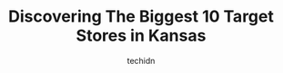 ---
layout: ampstory
image: https://i0.wp.com/www.depkes.org/wp-content/uploads/2023/06/target-0-in-kansas-1685968679.jpeg?resize=640,853
author: techidn
featured: false
description: Discover the impressive array of Target options in Kansas, where you can find 10 of the largest Target establishments in the area. From renowned classics to hidden gems, Kansas offers a dive
title: Discovering The Biggest 10 Target Stores in Kansas
cover:
   title: Discovering The Biggest 10 Target Stores in Kansas
   subtitle: Rickpate
   background: https://www.depkes.org/wp-content/uploads/2023/06/target-0-in-kansas-1685968679.jpeg

pages: 
 - layout: thirds
   top: <h1>#1 Target</h1>
   bottom: "<p>I have shopped online at Target for many years. Target always has the latest deals and all the new merchandise Im looking for. Plus they have very competitive prices!!</p>"
   background: https://www.depkes.org/wp-content/uploads/2023/06/target-1-in-kansas-1685968679.jpeg
   backgroundblur: true
 - layout: thirds
   top: <h1>#2 Target</h1>
   bottom: "<p>12200 Blue Valley Pkwy, Overland Park, KS 66213, United States</p>"
   background: https://www.depkes.org/wp-content/uploads/2023/06/target-2-in-kansas-1685968680.jpeg
   cta:
      link: https://www.depkes.org/blog/discovering-the-biggest-10-target-stores-in-kansas/
      text: Discovering The Biggest 10 Target Stores in Kansas
 - layout: thirds
   top: <h1>#3 Target</h1>
   bottom: "<p>15345 W 119th St, Olathe, KS 66062, United States</p>"
   background: https://www.depkes.org/wp-content/uploads/2023/06/target-3-in-kansas-1685968680.jpeg
   cta:
      link: https://www.depkes.org/blog/discovering-the-biggest-10-target-stores-in-kansas/
      text: Discovering The Biggest 10 Target Stores in Kansas
 - layout: thirds
   top: <h1>#4 Target</h1>
   bottom: "<p>7575 Maple St, Wichita, KS 67209, United States</p>"
   background: https://images.unsplash.com/photo-1632260260864-caf7fde5ec36?ixlib=rb-4.0.3&ixid=MnwxMjA3fDB8MHxwaG90by1wYWdlfHx8fGVufDB8fHx8&auto=format&fit=crop&w=640&h=853&q=80
   cta:
      link: https://www.depkes.org/blog/discovering-the-biggest-10-target-stores-in-kansas/
      text: Discovering The Biggest 10 Target Stores in Kansas
 - layout: thirds
   top: <h1>#5 Target</h1>
   bottom: "<p>15700 Shawnee Mission Pkwy, Shawnee, KS 66217, United States</p>"
   background: https://images.unsplash.com/photo-1509114397022-ed747cca3f65?ixlib=rb-4.0.3&ixid=MnwxMjA3fDB8MHxwaG90by1wYWdlfHx8fGVufDB8fHx8&auto=format&fit=crop&w=640&h=853&q=80
   cta:
      link: https://www.depkes.org/blog/discovering-the-biggest-10-target-stores-in-kansas/
      text: Discovering The Biggest 10 Target Stores in Kansas
 - layout: thirds
   top: <h1>#6 Target</h1>
   bottom: "<p>800 Commons Pl, Manhattan, KS 66503, United States</p>"
   background: https://images.unsplash.com/photo-1489694553447-4c9339da310d?ixlib=rb-4.0.3&ixid=MnwxMjA3fDB8MHxwaG90by1wYWdlfHx8fGVufDB8fHx8&auto=format&fit=crop&w=640&h=853&q=80
   cta:
      link: https://www.depkes.org/blog/discovering-the-biggest-10-target-stores-in-kansas/
      text: Discovering The Biggest 10 Target Stores in Kansas
 - layout: thirds
   top: <h1>#7 Target</h1>
   bottom: "<p>3201 Iowa St, Lawrence, KS 66046, United States</p>"
   background: https://images.unsplash.com/photo-1484589065579-248aad0d8b13?ixlib=rb-4.0.3&ixid=MnwxMjA3fDB8MHxwaG90by1wYWdlfHx8fGVufDB8fHx8&auto=format&fit=crop&w=640&h=853&q=80
   cta:
      link: https://www.depkes.org/blog/discovering-the-biggest-10-target-stores-in-kansas/
      text: Discovering The Biggest 10 Target Stores in Kansas
 - layout: thirds
   middle: Continue reading...
   background: https://images.unsplash.com/photo-1534312527009-56c7016453e6?ixlib=rb-4.0.3&ixid=MnwxMjA3fDB8MHxwaG90by1wYWdlfHx8fGVufDB8fHx8&auto=format&fit=crop&w=640&h=853&q=80
   cta:
      link: https://www.depkes.org/blog/discovering-the-biggest-10-target-stores-in-kansas/
      text: Discovering The Biggest 10 Target Stores in Kansas
      
---